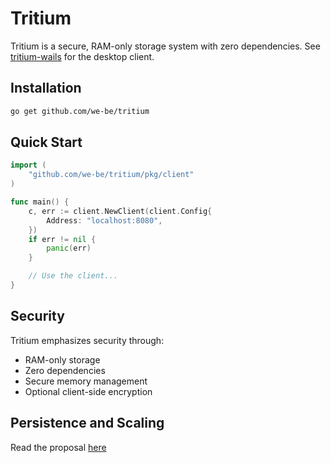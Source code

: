 # Tritium

Tritium is a secure, RAM-only storage system with zero dependencies. See [tritium-wails](https://github.com/we-be/tritium-wails) for the desktop client.

## Installation

```bash
go get github.com/we-be/tritium
```

## Quick Start

```go
import (
    "github.com/we-be/tritium/pkg/client"
)

func main() {
    c, err := client.NewClient(client.Config{
        Address: "localhost:8080",
    })
    if err != nil {
        panic(err)
    }

    // Use the client...
}
```

## Security

Tritium emphasizes security through:
- RAM-only storage
- Zero dependencies
- Secure memory management
- Optional client-side encryption

## Persistence and Scaling
Read the proposal [here](https://gist.github.com/hunterjsb/572f8e3b66dde9551e3fa3652f6b40b7)

